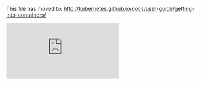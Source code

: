 <!-- BEGIN MUNGE: UNVERSIONED_WARNING -->


<!-- END MUNGE: UNVERSIONED_WARNING -->

This file has moved to: http://kubernetes.github.io/docs/user-guide/getting-into-containers/




<!-- BEGIN MUNGE: IS_VERSIONED -->
<!-- TAG IS_VERSIONED -->
<!-- END MUNGE: IS_VERSIONED -->


<!-- BEGIN MUNGE: GENERATED_ANALYTICS -->
[![Analytics](https://kubernetes-site.appspot.com/UA-36037335-10/GitHub/docs/user-guide/getting-into-containers.md?pixel)]()
<!-- END MUNGE: GENERATED_ANALYTICS -->
